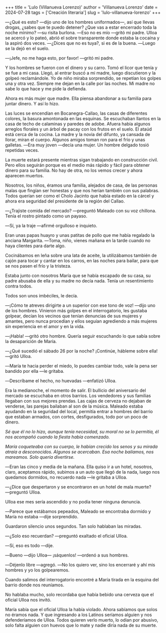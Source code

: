 +++
title = 'Lulo (Villanueva Lorenzo)'
author = 'Villanueva Lorenzo'
date = 2024-07-28
tags = ['Creación literaria']
slug = 'lulo-villanueva-lorenzo'
+++

―¿Qué es esto? ―dijo uno de los hombres uniformados―, así que llevas drogas, ¿sabes que te puedo detener? ¿Que vas a estar encerrado toda la noche mínimo? ―su risita burlona. ―Eso no es mío ―gritó mi padre. Ulloa se acercó y lo pateó, abrió el sobre transparente donde estaba la cocaína y la aspiró dos veces. ―¿Dices que no es tuya?, si es de la buena. ―Luego se la dejó en el suelo.
 
―¡Jefe, no me haga esto, por favor! ―gritó mi padre.
 
Y los hombres se fueron con el dinero y su carro. Tomó el licor que tenía y se fue a mi casa. Llegó, al entrar buscó a mi madre, luego discutieron y la golpeó reclamándole. Yo de niño miraba sorprendido, se repetían los golpes una y otra vez. Siempre me dejan en la calle por las noches. Mi madre no sabe lo que hace y me pide la defienda.
 
Ahora es más mujer que madre. Ella piensa abandonar a su familia para juntar dinero. Y así lo hizo.
 
Las luces se encendían en Bocanegra-Callao, las casas de diferentes colores, la basura amontonada en las esquinas. Se escuchaban llantos en la casa de techo de calaminas y paredes de adobe. Afuera había algunos arreglos florales y un árbol de pacay con los frutos en el suelo. El ataúd está cerca de la cocina. La madre y la novia del difunto, ya cansada de llorar, miran el cuerpo. Algunos amigos toman ron para el frío y unas galletas. ―Era muy joven ―decía una mujer. Un hombre delgado tosió repetidas veces.
 
La muerte estará presente mientras sigan trabajando en construcción civil. Pero ellos seguirán porque es el medio más rápido y fácil para obtener dinero para su familia. No hay de otra, no los vemos crecer y ahora aparecen muertos.
 
Nosotros, los niños, éramos una familia, alejados de casa, de las personas malas que fingían ser honestas y que nos herían también con sus palabras. Todos querían ser como el Cholo Jacinto que había estado en la cárcel y ahora era seguridad del presidente de la región del Callao.
 
―¿Trajiste comida del mercado? ―preguntó Maleado con su voz chillona. Tenía el rostro pintado como un payaso.
 
―Sí, ya la traje ―afirmé orgulloso e inquieto.
 
Eran unas papas huayro y unas patitas de pollo que me había regalado la anciana Margarita. ―Toma, niño, vienes mañana en la tarde cuando no haya clientes para darte algo.
 
Cocinábamos en leña sobre una lata de aceite, la utilizábamos también de cajón para tocar y cantar en los carros, en las noches para bailar, para que se nos pasen el frío y la tristeza.
 
Estaba junto con nosotros María que se había escapado de su casa, su padre abusaba de ella y su madre no decía nada. Tenía un resentimiento contra todos.
 
Todos son unos imbéciles, le decía.
 
―¡Cómo te atreves dirigirte a un superior con ese tono de voz! ―dijo uno de los hombres. Vinieron más golpes en el interrogatorio, les gustaba golpear, decían los vecinos que tenían denuncias de sus mujeres y amantes, pero nunca procedían y ellos seguían agrediendo a más mujeres sin experiencia en el amor y en la vida.
 
―¡Habla! ―gritó otro hombre. Quería seguir escuchando lo que sabía sobre la desaparición de María.
 
―¿Qué sucedió el sábado 26 por la noche? ¡Continúe, hábleme sobre ella! ―gritó Ulloa.
 
―María te hacia perder el miedo, lo puedes cambiar todo, vale la pena ser bandido por ella
―le gritaba.
 
―Descríbame el hecho, no huevadas ―enfatizó Ulloa.
 
Era la medianoche, el momento de salir. El bullicio del aniversario del mercado se escuchaba en otros barrios. Los vendedores y sus familias llegaban con sus mejores prendas. Las cajas de cerveza no dejaban de venderse, las parejas bailaban al son de la música. Maleado estaba ayudando en la seguridad del local, permitía entrar a hombres del barrio que estaban armados, con cortes, desfigurados, todo por un poco de dinero.

*Sé que él no lo hizo, aunque tenía necesidad, su moral no se lo permitía, él nos acompañó cuando la fiesta había comenzado.*

*María coqueteaba con su cuerpo, le habían crecido los senos y su mirada atraía a desconocidos. Algunos se acercaban. Esa noche bailamos, nos mareamos. Solo quería divertirse.*

―Eran las cinco y media de la mañana. Ella quiso ir a un hotel, nosotros, claro, aceptamos rápido, subimos a un auto que llegó de la nada, luego nos quedamos dormidos, no recuerdo nada ―le gritaba a Ulloa.
 
―¿Dice que despertaron y se encontraron en un hotel de mala muerte? ―preguntó Ulloa.
 
Ulloa ese mes sería ascendido y no podía tener ninguna denuncia.
 
―Parece que estábamos pepeados, Maleado se encontraba dormido y María no estaba ―dije sorprendido.
 
Guardaron silencio unos segundos. Tan solo hablaban las miradas.
 
―¿Solo eso recuerdan? ―preguntó exaltado el oficial Ulloa.
 
―Sí, eso es todo ―dije.
 
―Bueno ―dijo Ulloa― ¡sáquenlos! ―ordenó a sus hombres.
 
―Déjenlo libre ―agregó. ―No los quiero ver, sino los encerraré y ahí mis hombres y yo los golpearemos.
 
Cuando salimos del interrogatorio encontré a María tirada en la esquina del barrio donde nos reuníamos.
 
No hablaba mucho, solo recordaba que había bebido una cerveza que el oficial Ulloa nos invitó.
 
María sabía que el oficial Ulloa la había violado. Ahora sabíamos que solos no éramos nada. Y que ingresando a los Latinos seríamos alguien y nos defenderíamos de Ulloa. Todos quieren verlo muerto, lo odian por abusivo, solo falta alguien con huevos que lo mate y nadie diría nada de su muerte.